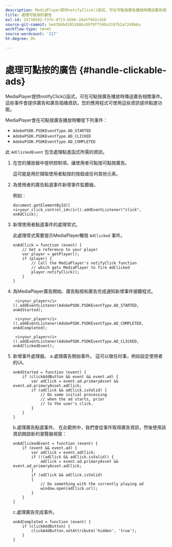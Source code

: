 ```yaml
---
description: MediaPlayer提供notifyClick()函式，可在可點按廣告播放時傳送廣告相關事件。 這些事件會提供廣告和廣告插播資訊，您的應用程式可使用這些資訊提供點進功能。
title: 處理可點按的廣告
exl-id: 25738592-f3fe-4f13-b2bb-26a5f942cd18
source-git-commit: be43bbbd1051886c8979ff590a3197b2a7249b6a
workflow-type: tm+mt
source-wordcount: '217'
ht-degree: 0%

---
```


# 處理可點按的廣告 {#handle-clickable-ads}

MediaPlayer提供notifyClick()函式，可在可點按廣告播放時傳送廣告相關事件。 這些事件會提供廣告和廣告插播資訊，您的應用程式可使用這些資訊提供點進功能。

MediaPlayer會在可點按廣告播放時觸發下列事件：

* `AdobePSDK.PSDKEventType.AD_STARTED`
* `AdobePSDK.PSDKEventType.AD_CLICKED`
* `AdobePSDK.PSDKEventType.AD_COMPLETED`

此 `AdClickedEvent` 包含處理點進函式所需的資訊。

1. 在您的播放器中提供控制項，讓使用者可點按可點按廣告。

   這可能是用於擷取使用者點按的按鈕或任何其他元素。
1. 為使用者的廣告點選事件新增事件監聽器。

   例如：

   ```
   document.getElementById([ 
   <i>your_click_control_id</i>]).addEventListener("click", onAdClick);
   ```

1. 新增使用者點選事件的處理常式。

   此處理常式需要提示MediaPlayer觸發 `AdClicked` 事件。

   ```
   onAdClick = function (event) { 
       // Get a reference to your player 
       var player = getPlayer(); 
       if (player) { 
           // Call the MediaPlayer's notifyClick function 
           // which gets MediaPlayer to fire AdClicked 
           player.notifyClick(); 
       } 
   } 
   ```

1. 為MediaPlayer廣告開始、廣告點按和廣告完成通知新增事件接聽程式。

   ```
    <i>your_player</i>().addEventListener(AdobePSDK.PSDKEventType.AD_STARTED, onAdStarted); 
   
    <i>your_player</i>().addEventListener(AdobePSDK.PSDKEventType.AD_COMPLETED, onAdCompleted);
   
    <i>your_player</i>().addEventListener(AdobePSDK.PSDKEventType.AD_CLICKED, onAdClickedEvent);
   ```

1. 新增事件處理器。
a.處理廣告開始事件。
這可以做任何事，例如設定使用者的UI。

   ```
   onAdStarted = function (event) { 
       if (clickAddButton && event && event.ad) { 
           var adClick = event.ad.primaryAsset && event.ad.primaryAsset.adClick; 
           if (adClick && adClick.isValid) { 
               // Do some initial processing  
               // when the ad starts, prior 
               // to the user's click. 
           } 
       } 
   }
   ```

   b.處理廣告點選事件。
在此範例中，我們會從事件取得廣告資訊，然後使用該資訊開啟新的瀏覽器視窗：

   ```
   onAdClickedEvent = function (event) { 
       if (event && event.ad) { 
           var adClick = event.adClick; 
           if (!(adClick && adClick.isValid)) { 
               adClick = event.ad.primaryAsset && event.ad.primaryAsset.adClick; 
           } 
           if (adClick && adClick.isValid) 
           { 
               // Do something with the currently playing ad 
               window.open(adClick.url); 
           } 
       } 
   }
   ```

   c.處理廣告完成事件。

   ```
   onAdCompleted = function (event) { 
       if (clickAddButton) { 
           clickAddButton.setAttribute('hidden', 'true'); 
       } 
   }
   ```
